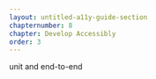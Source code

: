 ```yaml
---
layout: untitled-a11y-guide-section
chapternumber: 8
chapter: Develop Accessibly
order: 3
---
```


unit and end-to-end